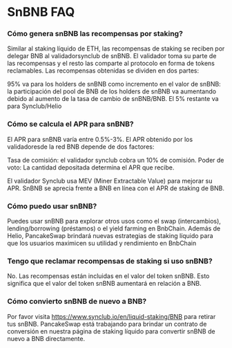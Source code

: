 # SnBNB FAQ

### Cómo genera snBNB las recompensas por staking?

Similar al staking líquido de ETH, las recompensas de staking se reciben por delegar BNB al validadorsynclub de snBNB. El validador toma su parte de las recompensas y el resto las comparte al protocolo en forma de tokens reclamables. Las recompensas obtenidas se dividen en dos partes:

95% va para los holders de snBNB como incremento en el valor de snBNB: la participación del pool de BNB de los holders de snBNB va aumentando debido al aumento de la tasa de cambio de snBNB/BNB. El 5% restante va para Synclub/Helio

### Cómo se calcula el APR para snBNB?

El APR para snBNB varía entre 0.5%-3%. El APR obtenido por los validadoresde la red BNB depende de dos factores:

Tasa de comisión: el validador synclub cobra un 10% de comisión. Poder de voto: La cantidad depositada determina el APR que recibe.

El validador Synclub usa MEV (Miner Extractable Value) para mejorar su APR. SnBNB se aprecia frente a BNB en línea con el APR de staking de BNB.

### Cómo puedo usar snBNB?

Puedes usar snBNB para explorar otros usos como el swap (intercambios), lending/borrowing (préstamos) o el yield farming en BnbChain. Además de Helio, PancakeSwap brindará nuevas estrategias de staking líquido para que los usuarios maximicen su utilidad y rendimiento en BnbChain

### Tengo que reclamar recompensas de staking si uso snBNB?

No. Las recompensas están incluidas en el valor del token snBNB. Esto significa que el valor del token snBNB aumentará en relación a BNB.

### Cómo convierto snBNB de nuevo a BNB?

Por favor visita https://www.synclub.io/en/liquid-staking/BNB para retirar tus snBNB. PancakeSwap está trabajando para brindar un contrato de conversión en nuestra página de staking líquido para convertir snBNB de nuevo a BNB directamente.
